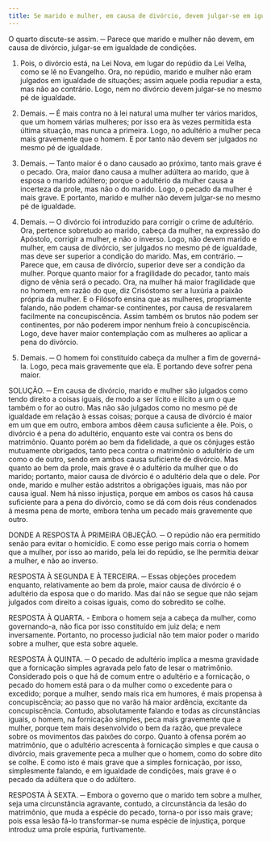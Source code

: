 ```yaml
---
title: Se marido e mulher, em causa de divórcio, devem julgar-se em igualdade de condições
---
```


O quarto discute-se assim. ─ Parece que marido e mulher não devem, em causa de divórcio, julgar-se em igualdade de condições.  

1. Pois, o divórcio está, na Lei Nova, em lugar do repúdio da Lei Velha, como se lê no Evangelho. Ora, no repúdio, marido e mulher não eram julgados em igualdade de situações; assim aquele podia repudiar a esta, mas não ao contrário. Logo, nem no divórcio devem julgar-se no mesmo pé de igualdade.  

2. Demais. ─ É mais contra no à lei natural uma mulher ter vários maridos, que um homem várias mulheres; por isso era às vezes permitida esta última situação, mas nunca a primeira. Logo, no adultério a mulher peca mais gravemente que o homem. E por tanto não devem ser julgados no mesmo pé de igualdade.  

3. Demais. ─ Tanto maior é o dano causado ao próximo, tanto mais grave é o pecado. Ora, maior dano causa a mulher adúltera ao marido, que à esposa o marido adúltero; porque o adultério da mulher causa a incerteza da prole, mas não o do marido. Logo, o pecado da mulher é mais grave. E portanto, marido e mulher não devem julgar-se no mesmo pé de igualdade.  

4. Demais. ─ O divórcio foi introduzido para corrigir o crime de adultério. Ora, pertence sobretudo ao marido, cabeça da mulher, na expressão do Apóstolo, corrigir a mulher, e não o inverso. Logo, não devem marido e mulher, em causa de divórcio, ser julgados no mesmo pé de igualdade, mas deve ser superior a condição do marido.  Mas, em contrário. ─ Parece que, em causa de divórcio, superior deve ser a condição da mulher. Porque quanto maior for a fragilidade do pecador, tanto mais digno de vênia será o pecado. Ora, na mulher há maior fragilidade que no homem, em razão do que, diz Crisóstomo ser a luxúria a paixão própria da mulher. E o Filósofo ensina que as mulheres, propriamente falando, não podem chamar-se continentes, por causa de resvalarem facilmente na concupiscência. Assim também os brutos não podem ser continentes, por não poderem impor nenhum freio à concupiscência. Logo, deve haver maior contemplação com as mulheres ao aplicar a pena do divórcio.  

2. Demais. ─ O homem foi constituído cabeça da mulher a fim de governá-la. Logo, peca mais gravemente que ela. E portando deve sofrer pena maior.  

SOLUÇÃO. ─ Em causa de divórcio, marido e mulher são julgados como tendo direito a coisas iguais, de modo a ser lícito e ilícito a um o que também o for ao outro. Mas não são julgados como no mesmo pé de igualdade em relação à essas coisas; porque a causa de divórcio é maior em um que em outro, embora ambos dêem causa suficiente a êle. Pois, o divórcio é a pena do adultério, enquanto este vai contra os bens do matrimônio. Quanto porém ao bem da fidelidade, a que os cônjuges estão mutuamente obrigados, tanto peca contra o matrimônio o adultério de um como o de outro, sendo em ambos causa suficiente de divórcio. Mas quanto ao bem da prole, mais grave é o adultério da mulher que o do marido; portanto, maior causa de divórcio é o adultério dela que o dele. Por onde, marido e mulher estão adstritos a obrigações iguais, mas não por causa igual. Nem há nisso injustiça, porque em ambos os casos há causa suficiente para a pena do divórcio, como se dá com dois réus condenados à mesma pena de morte, embora tenha um pecado mais gravemente que outro.  

DONDE A RESPOSTA À PRIMEIRA OBJEÇÃO. ─ O repúdio não era permitido senão para evitar o homicídio. E como esse perigo mais corria o homem que a mulher, por isso ao marido, pela lei do repúdio, se lhe permitia deixar a mulher, e não ao inverso.  

RESPOSTA À SEGUNDA E À TERCEIRA. ─ Essas objeções procedem enquanto, relativamente ao bem da prole, maior causa de divórcio é o adultério da esposa que o do marido. Mas daí não se segue que não sejam julgados com direito a coisas iguais, como do sobredito se colhe.  

RESPOSTA À QUARTA. - Embora o homem seja a cabeça da mulher, como governando-a, não fica por isso constituído em juiz dela; e nem inversamente. Portanto, no processo judicial não tem maior poder o marido sobre a mulher, que esta sobre aquele.  

RESPOSTA À QUINTA. ─ O pecado de adultério implica a mesma gravidade que a fornicação simples agravada pelo fato de lesar o matrimônio. Considerado pois o que há de comum entre o adultério e a fornicação, o pecado do homem está para o da mulher como o excedente para o excedido; porque a mulher, sendo mais rica em humores, é mais propensa à concupiscência; ao passo que no varão há maior ardência, excitante da concupiscência. Contudo, absolutamente falando e todas as circunstâncias iguais, o homem, na fornicação simples, peca mais gravemente que a mulher, porque tem mais desenvolvido o bem da razão, que prevalece sobre os movimentos das paixões do corpo. Quanto à ofensa porém ao matrimônio, que o adultério acrescenta à fornicação simples e que causa o divórcio, mais gravemente peca a mulher que o homem, como do sobre dito se colhe. E como isto é mais grave que a simples fornicação, por isso, simplesmente falando, e em igualdade de condições, mais grave é o pecado da adúltera que o do adúltero.  

RESPOSTA À SEXTA. ─ Embora o governo que o marido tem sobre a mulher, seja uma circunstância agravante, contudo, a circunstância da lesão do matrimônio, que muda a espécie do pecado, torna-o por isso mais grave; pois essa lesão fá-lo transformar-se numa espécie de injustiça, porque introduz uma prole espúria, furtivamente.